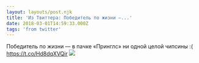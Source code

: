```yaml
---
layout: layouts/post.njk
title: 'Из Твиттера: Победитель по жизни —...'
date: 2018-03-01T14:59:33.000Z
tags: 'from twitter'
---
```



Победитель по жизни — в пачке «Принглс» ни одной целой чипсины :( https://t.co/Hd8dqXVQir
  <img src="https://pbs.twimg.com/media/DXNhi9pVQAAi50X.jpg" />
